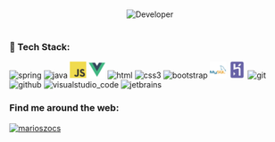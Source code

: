 <p align="center">
   <br><img src="https://user-images.githubusercontent.com/11271085/163711111-a3f46567-e23e-44de-a066-859964552b94.gif" width="320px" alt="Developer"><br><br>
</p>

<h3>🚀 Tech Stack: </h3>
<p align="left">
   <img src="https://www.vectorlogo.zone/logos/springio/springio-icon.svg" alt="spring" width="30" height="30" />
   <img src="https://www.vectorlogo.zone/logos/java/java-icon.svg" alt="java" width="30" height="30" />
   <img src="https://raw.githubusercontent.com/devicons/devicon/master/icons/javascript/javascript-original.svg" alt="javascript" width="30" height="30" />
   <img src="https://raw.githubusercontent.com/devicons/devicon/master/icons/vuejs/vuejs-original.svg" alt="vue" width="30" height="30" />
   <img src="https://www.vectorlogo.zone/logos/w3_html5/w3_html5-icon.svg" alt="html" width="30" height="30" />
   <img src="https://www.vectorlogo.zone/logos/w3_css/w3_css-icon.svg" alt="css3" width="30" height="30" />
   <img src="https://www.vectorlogo.zone/logos/getbootstrap/getbootstrap-icon.svg" alt="bootstrap" width="30" height="30" />
   <img src="https://raw.githubusercontent.com/devicons/devicon/master/icons/mysql/mysql-original-wordmark.svg" alt="mysql" width="30" height="30" />
   <img src="https://raw.githubusercontent.com/devicons/devicon/master/icons/heroku/heroku-plain.svg" alt="heroku" width="30" height="30" />
   <img src="https://www.vectorlogo.zone/logos/git-scm/git-scm-icon.svg" alt="git" width="30" height="30" />
   <img src="https://www.vectorlogo.zone/logos/github/github-icon.svg" alt="github" width="30" height="30" />
   <img src="https://www.vectorlogo.zone/logos/visualstudio_code/visualstudio_code-icon.svg" alt="visualstudio_code" width="30" height="30" />
   <img src="https://www.vectorlogo.zone/logos/jetbrains/jetbrains-icon.svg" alt="jetbrains" width="30" height="30" />
</p>


<h3 align="left">Find me around the web: </h3>
<p align="left">
   <a href="https://www.linkedin.com/in/mario-szocs" target="blank"><img align="center" src="https://www.vectorlogo.zone/logos/linkedin/linkedin-tile.svg" alt="marioszocs" height="40" width="40" /></a>
</p>




